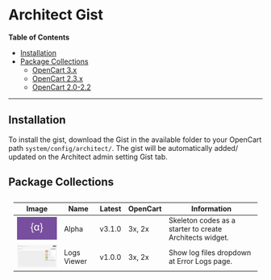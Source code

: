 # Architect Gist 

**Table of Contents**

* [Installation](#installation)
* [Package Collections](#package-collections)
    * [OpenCart 3.x](#opencart-3.x)
    * [OpenCart 2.3.x](#opencart-2.3.x)
    * [OpenCart 2.0-2.2](#opencart-2.0-2.2)

***

## Installation

To install the gist, download the Gist in the available folder to your OpenCart path `system/config/architect/`. The gist will be automatically added/ updated on the Architect admin setting Gist tab.

## Package Collections

<table style="padding:10px">
    <thead>
        <tr>
            <th align="center">Image</th>
            <th>Name</th>
            <th>Latest</th>
            <th>OpenCart</th>
            <th>Information</th>
        </tr>
    </thead>
    <tbody>
        <tr>
            <td><img src="./images/alpha.png"  alt="1" width="160px"</td>
            <td>Alpha</td>
            <td>v3.1.0</td>
            <td>3x, 2x</td>
            <td>Skeleton codes as a starter to create Architects widget.</td>
        </tr>
        <tr>
            <td><img src="./images/logs-viewer.png"  alt="1" width="160px"</td>
            <td>Logs Viewer</td>
            <td>v1.0.0</td>
            <td>3x, 2x</td>
            <td>Show log files dropdown at Error Logs page.</td>
        </tr>
    </tbody>
</table>
